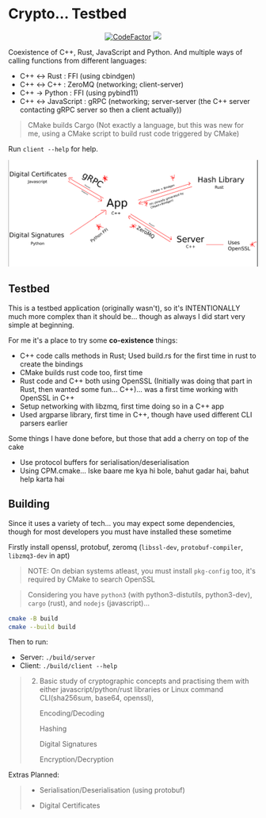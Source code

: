 # Crypto... Testbed

<div align=center>
  <a href="https://www.codefactor.io/repository/github/adi-g15/crypto-testbed"><img src="https://www.codefactor.io/repository/github/adi-g15/crypto-testbed/badge" alt="CodeFactor" /></a>
  <a href="https://www.codacy.com/gh/adi-g15/crypto-testbed/dashboard?utm_source=github.com&amp;utm_medium=referral&amp;utm_content=adi-g15/crypto-testbed&amp;utm_campaign=Badge_Grade"><img src="https://app.codacy.com/project/badge/Grade/d85c430d83bf477c9ca14223c76eaaaf"/></a>
  <a href="https://github.com/adi-g15/crypto-testbed/actions/workflows/cmake.yml"><imt src="https://github.com/adi-g15/crypto-testbed/actions/workflows/cmake.yml/badge.svg"/></a>
</div>

Coexistence of C++, Rust, JavaScript and Python.
And multiple ways of calling functions from different languages:

* C++ <-> Rust : FFI (using cbindgen)
* C++ <-> C++  : ZeroMQ (networking; client-server)
* C++ -> Python : FFI (using pybind11)
* C++ <-> JavaScript : gRPC (networking; server-server (the C++ server contacting gRPC server so then a client actually))

> CMake builds Cargo (Not exactly a language, but this was new for me, using a CMake script to build rust code triggered by CMake)

Run `client --help` for help.

![Design Plan](design.png)

## Testbed

This is a testbed application (originally wasn't), so it's INTENTIONALLY much more complex than it should be... though as always I did start very simple at beginning.

For me it's a place to try some **co-existence** things:

* C++ code calls methods in Rust; Used build.rs for the first time in rust to create the bindings
* CMake builds rust code too, first time
* Rust code and C++ both using OpenSSL (Initially was doing that part in Rust, then wanted some fun... C++)... was a first time working with OpenSSL in C++
* Setup networking with libzmq, first time doing so in a C++ app
* Used argparse library, first time in C++, though have used different CLI parsers earlier

Some things I have done before, but those that add a cherry on top of the cake
* Use protocol buffers for serialisation/deserialisation
* Using CPM.cmake... Iske baare me kya hi bole, bahut gadar hai, bahut help karta hai

## Building

Since it uses a variety of tech... you may expect some dependencies, though for most developers you must have installed these sometime

Firstly install openssl, protobuf, zeromq (`libssl-dev`, `protobuf-compiler`, `libzmq3-dev` in apt)

> NOTE: On debian systems atleast, you must install `pkg-config` too, it's required by CMake to search OpenSSL

> Considering you have `python3` (with python3-distutils, python3-dev), `cargo` (rust), and `nodejs` (javascript)... 

```sh
cmake -B build
cmake --build build
```

Then to run:
* Server: `./build/server`
* Client: `./build/client --help`

> 2. Basic study of cryptographic concepts and practising them with either javascript/python/rust libraries or Linux command CLI(sha256sum, base64, openssl),
>
>    Encoding/Decoding
>
>    Hashing
>
>    Digital Signatures
>
>    Encryption/Decryption
>

Extras Planned:
> * Serialisation/Deserialisation (using protobuf)
>
> * Digital Certificates

